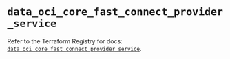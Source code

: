 # `data_oci_core_fast_connect_provider_service`

Refer to the Terraform Registry for docs: [`data_oci_core_fast_connect_provider_service`](https://registry.terraform.io/providers/hashicorp/oci/7.19.0/docs/data-sources/core_fast_connect_provider_service).
